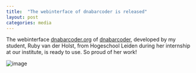 ```yaml
---
title:  "The webinterface of dnabarcoder is released"
layout: post
categories: media
---
```


The webinterface [dnabarcoder.org](http://dnabarcoder.org/) of [dnabarcoder](https://github.com/vuthuyduong/dnabarcoder), developed by my student, Ruby van der Holst, from Hogeschool Leiden during her internship at our institute, is ready to use. So proud of her work!

![image](https://github.com/vuthuyduong/vuthuyduong.github.io/assets/24915122/11fb6e28-d02c-4e2c-bee3-d9f7e39969c4)

